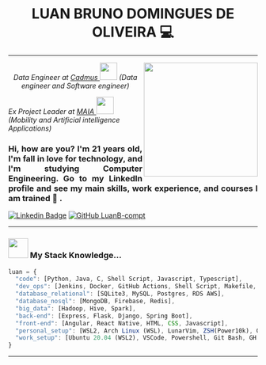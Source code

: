 <h1 align='center'> LUAN BRUNO DOMINGUES DE OLIVEIRA 💻 </h1>

---------------------------------------

<img align='right' src="https://github.com/LuanB-compt/README/blob/main/Imagens/README.jpg" width="230">
<p align="center"><em>Data Engineer at <a href="https://cadmus.com.br/en/cadmus/">Cadmus </a><img src="https://cadmus.com.br/wp-content/themes/cadmus/img/cadmus-30.png" width="35"> (Data engineer and Software engineer)

Ex Project Leader at <a href="https://lince.facens.br/maia-mobilidade-aplicada-e-inteligencia-artificial/">MAIA </a><img src="https://lince.facens.br/wp-content/uploads/2020/04/logo-maia.png" width="35"> (Mobility and Artificial intelligence Applications) </em></p>

### <p align="justify"> Hi, how are you? I'm 21 years old, I'm fall in love for technology, and I'm studying Computer Engineering. Go to my LinkedIn profile and see my main skills, work experience, and courses I am trained 🤠 . </p>

[![Linkedin Badge](https://img.shields.io/badge/-LinkedIn-blue?style=flat-square&logo=Linkedin&logoColor=white&link=https://www.linkedin.com/in/luan-bruno-2004031bb/)](https://www.linkedin.com/in/luan-bruno-2004031bb/)
[![GitHub LuanB-compt](https://img.shields.io/github/followers/LuanB-compt?label=follow&style=social)](https://github.com/LuanB-compt)

---------------------------------

### <img src="https://c.tenor.com/i_K3zWsgcG8AAAAj/hacker-pepe.gif" width="40"> My Stack Knowledge...  

```js
luan = {
  "code": [Python, Java, C, Shell Script, Javascript, Typescript],
  "dev_ops": [Jenkins, Docker, GitHub Actions, Shell Script, Makefile, GitFlow],
  "database_relational": [SQLite3, MySQL, Postgres, RDS AWS],
  "database_nosql": [MongoDB, Firebase, Redis],
  "big_data": [Hadoop, Hive, Spark],
  "back-end": [Express, Flask, Django, Spring Boot],
  "front-end": [Angular, React Native, HTML, CSS, Javascript],
  "personal_setup": [WSL2, Arch Linux (WSL), LunarVim, ZSH(Power10k), Git Bash],
  "work_setup": [Ubuntu 20.04 (WSL2), VSCode, Powershell, Git Bash, GH CLI, Tmux],
}
```

----------------------------------
